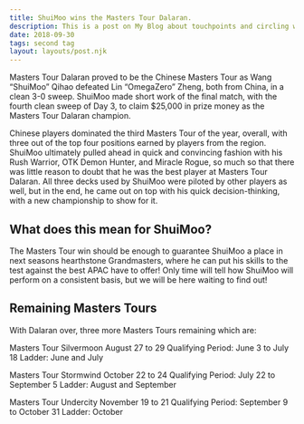 ```yaml
---
title: ShuiMoo wins the Masters Tour Dalaran.
description: This is a post on My Blog about touchpoints and circling wagons.
date: 2018-09-30
tags: second tag
layout: layouts/post.njk
---
```

Masters Tour Dalaran proved to be the Chinese Masters Tour as Wang “ShuiMoo” Qihao defeated Lin “OmegaZero” Zheng, both from China, in a clean 3-0 sweep. ShuiMoo made short work of the final match, with the fourth clean sweep of Day 3, to claim $25,000 in prize money as the Masters Tour Dalaran champion.

Chinese players dominated the third Masters Tour of the year, overall, with three out of the top four positions earned by players from the region. ShuiMoo ultimately pulled ahead in quick and convincing fashion with his Rush Warrior, OTK Demon Hunter, and Miracle Rogue, so much so that there was little reason to doubt that he was the best player at Masters Tour Dalaran. All three decks used by ShuiMoo were piloted by other players as well, but in the end, he came out on top with his quick decision-thinking, with a new championship to show for it.

## What does this mean for ShuiMoo?

The Masters Tour win should be enough to guarantee ShuiMoo a place in next seasons hearthstone Grandmasters, where he can put his skills to the test against the best APAC have to offer! Only time will tell how ShuiMoo will perform on a consistent basis, but we will be here waiting to find out!

## Remaining Masters Tours

With Dalaran over, three more Masters Tours remaining which are:

Masters Tour Silvermoon
August 27 to 29
Qualifying Period: June 3 to July 18
Ladder: June and July

Masters Tour Stormwind
October 22 to 24
Qualifying Period: July 22 to September 5
Ladder: August and September

Masters Tour Undercity
November 19 to 21
Qualifying Period: September 9 to October 31
Ladder: October

